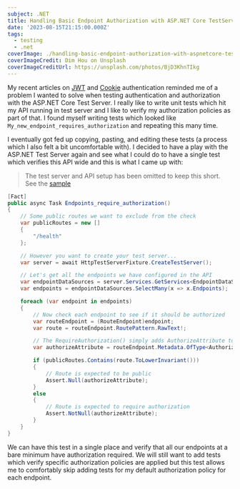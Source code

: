 ```yaml
---
subject: .NET
title: Handling Basic Endpoint Authorization with ASP.NET Core TestServer
date: '2023-08-15T21:15:00.000Z'
tags:
  - testing
  - .net
coverImage: ./handling-basic-endpoint-authorization-with-aspnetcore-testserver.jpg
coverImageCredit: Dim Hou on Unsplash
coverImageCreditUrl: https://unsplash.com/photos/BjD3KhnTIkg
---
```


My recent articles on [JWT](../handling-jwt-authentication-with-aspnetcore-testserver/) and
[Cookie](../handling-cookie-authentication-with-aspnetcore-testserver/) authentication reminded me of a problem I
wanted to solve when testing authentication and authorization with the ASP.NET Core Test Server.
I really like to write unit tests which hit my API running in test server and I like to verify
my authorization policies as part of that. I found myself writing tests which looked like
`My_new_endpoint_requires_authorization` and repeating this many time.

I eventually got fed up copying, pasting, and editing these tests (a process which I also
felt a bit uncomfortable with). I decided to have a play with the ASP.NET Test Server again and
see what I could do to have a single test which verifies this API wide and this is what I came up
with:

> The test server and API setup has been omitted to keep this short. See the [sample](https://github.com/jasonmitchell/dotnet-testserver-auth)

```csharp
[Fact]
public async Task Endpoints_require_authorization()
{
    // Some public routes we want to exclude from the check
    var publicRoutes = new []
    {
        "/health"
    };

    // However you want to create your test server...
    var server = await HttpTestServerFixture.CreateTestServer();

    // Let's get all the endpoints we have configured in the API
    var endpointDataSources = server.Services.GetServices<EndpointDataSource>();
    var endpoints = endpointDataSources.SelectMany(x => x.Endpoints);

    foreach (var endpoint in endpoints)
    {
        // Now check each endpoint to see if it should be authorized
        var routeEndpoint = (RouteEndpoint)endpoint;
        var route = routeEndpoint.RoutePattern.RawText!;

        // The RequireAuthorization() simply adds AuthorizeAttribute to the endpoint metadata
        var authorizeAttribute = routeEndpoint.Metadata.OfType<AuthorizeAttribute>().FirstOrDefault();

        if (publicRoutes.Contains(route.ToLowerInvariant()))
        {
            // Route is expected to be public
            Assert.Null(authorizeAttribute);
        }
        else
        {
            // Route is expected to require authorization
            Assert.NotNull(authorizeAttribute);
        }
    }
}
```

We can have this test in a single place and verify that all our endpoints at a bare minimum have
authorization required. We will still want to add tests which verify specific authorization policies
are applied but this test allows me to comfortably skip adding tests for my default authorization
policy for each endpoint.